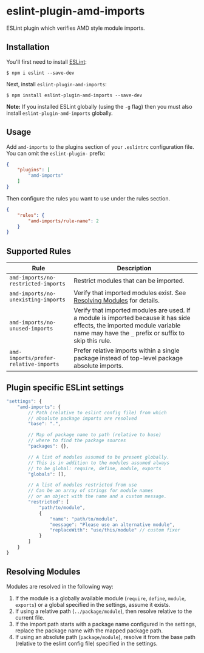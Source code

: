 # eslint-plugin-amd-imports

ESLint plugin which verifies AMD style module imports.

## Installation

You'll first need to install [ESLint](http://eslint.org):

```
$ npm i eslint --save-dev
```

Next, install `eslint-plugin-amd-imports`:

```
$ npm install eslint-plugin-amd-imports --save-dev
```

**Note:** If you installed ESLint globally (using the `-g` flag) then you must also install `eslint-plugin-amd-imports` globally.

## Usage

Add `amd-imports` to the plugins section of your `.eslintrc` configuration file. You can omit the `eslint-plugin-` prefix:

```json
{
    "plugins": [
        "amd-imports"
    ]
}
```


Then configure the rules you want to use under the rules section.

```json
{
    "rules": {
        "amd-imports/rule-name": 2
    }
}
```

## Supported Rules

| Rule                                  | Description |
|---------------------------------------|-------------|
| `amd-imports/no-restricted-imports`   | Restrict modules that can be imported. |
| `amd-imports/no-unexisting-imports`   | Verify that imported modules exist. See [Resolving Modules](#resolving-modules) for details. |
| `amd-imports/no-unused-imports`       | Verify that imported modules are used. If a module is imported because it has side effects, the imported module variable name may have the `_` prefix or suffix to skip this rule. |
| `amd-imports/prefer-relative-imports` | Prefer relative imports within a single package instead of top-level package absolute imports. |

## Plugin specific ESLint settings

```js
"settings": {
    "amd-imports": {
        // Path (relative to eslint config file) from which
        // absolute package imports are resolved
        "base": ".",

        // Map of package name to path (relative to base)
        // where to find the package sources
        "packages": {},

        // A list of modules assumed to be present globally.
        // This is in addition to the modules assumed always
        // to be global: require, define, module, exports
        "globals": [],

        // A list of modules restricted from use
        // Can be an array of strings for module names
        // or an object with the name and a custom message.
        "restricted": [
            "path/to/module",
            {
                "name": "path/to/module",
                "message": "Please use an alternative module",
                "replaceWith": "use/this/module" // custom fixer
            }
        ]
    }
}
```

## Resolving Modules

Modules are resolved in the following way:

1. If the module is a globally available module (`require`, `define`, `module`, `exports`) or a global specified in the settings, assume it exists.
1. If using a relative path (`../package/module`), then resolve relative to the current file.
1. If the import path starts with a package name configured in the settings, replace the package name with the mapped package path.
1. If using an absolute path (`package/module`), resolve it from the base path (relative to the eslint config file) specified in the settings.
